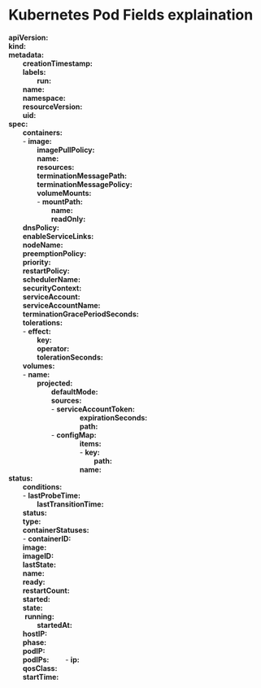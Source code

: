 # Kubernetes Pod Fields explaination  

**apiVersion:**  
**kind:**   
**metadata:**  
&emsp;&emsp;**creationTimestamp:**   
&emsp;&emsp;**labels:**  
&emsp;&emsp;&emsp;&emsp;**run:**   
&emsp;&emsp;**name:**   
&emsp;&emsp;**namespace:**   
&emsp;&emsp;**resourceVersion:**   
&emsp;&emsp;**uid:**   
**spec:**  
&emsp;&emsp;**containers:**  
&emsp;&emsp;- **image:**   
&emsp;&emsp;&emsp;&emsp;**imagePullPolicy:**   
&emsp;&emsp;&emsp;&emsp;**name:**   
&emsp;&emsp;&emsp;&emsp;**resources:**   
&emsp;&emsp;&emsp;&emsp;**terminationMessagePath:**   
&emsp;&emsp;&emsp;&emsp;**terminationMessagePolicy:**  
&emsp;&emsp;&emsp;&emsp;**volumeMounts:**  
&emsp;&emsp;&emsp;&emsp;- **mountPath:**   
&emsp;&emsp;&emsp;&emsp;&emsp;&emsp;**name:**   
&emsp;&emsp;&emsp;&emsp;&emsp;&emsp;**readOnly:**  
&emsp;&emsp;**dnsPolicy:**  
&emsp;&emsp;**enableServiceLinks:**  
&emsp;&emsp;**nodeName:**  
&emsp;&emsp;**preemptionPolicy:**  
&emsp;&emsp;**priority:**  
&emsp;&emsp;**restartPolicy:**  
&emsp;&emsp;**schedulerName:**  
&emsp;&emsp;**securityContext:**  
&emsp;&emsp;**serviceAccount:**  
&emsp;&emsp;**serviceAccountName:**  
&emsp;&emsp;**terminationGracePeriodSeconds:**  
&emsp;&emsp;**tolerations:**  
&emsp;&emsp;- **effect:**  
&emsp;&emsp;&emsp;&emsp;**key:**  
&emsp;&emsp;&emsp;&emsp;**operator:**  
&emsp;&emsp;&emsp;&emsp;**tolerationSeconds:**  
&emsp;&emsp;**volumes:**  
&emsp;&emsp;- **name:**  
&emsp;&emsp;&emsp;&emsp;**projected:**  
&emsp;&emsp;&emsp;&emsp;&emsp;&emsp;**defaultMode:**  
&emsp;&emsp;&emsp;&emsp;&emsp;&emsp;**sources:**  
&emsp;&emsp;&emsp;&emsp;&emsp;&emsp;- **serviceAccountToken:**  
&emsp;&emsp;&emsp;&emsp;&emsp;&emsp;&emsp;&emsp;&emsp;&emsp;**expirationSeconds:**  
&emsp;&emsp;&emsp;&emsp;&emsp;&emsp;&emsp;&emsp;&emsp;&emsp;**path:**  
&emsp;&emsp;&emsp;&emsp;&emsp;&emsp;- **configMap:**  
&emsp;&emsp;&emsp;&emsp;&emsp;&emsp;&emsp;&emsp;&emsp;&emsp;**items:**  
&emsp;&emsp;&emsp;&emsp;&emsp;&emsp;&emsp;&emsp;&emsp;&emsp;- **key:**  
&emsp;&emsp;&emsp;&emsp;&emsp;&emsp;&emsp;&emsp;&emsp;&emsp;&emsp;&emsp;**path:**  
&emsp;&emsp;&emsp;&emsp;&emsp;&emsp;&emsp;&emsp;&emsp;&emsp;**name:**  
**status:**  
&emsp;&emsp;**conditions:**  
&emsp;&emsp;- **lastProbeTime:**  
&emsp;&emsp;&emsp;&emsp;**lastTransitionTime:**  
&emsp;&emsp;**status:**  
&emsp;&emsp;**type:**  
&emsp;&emsp;**containerStatuses:**  
&emsp;&emsp;- **containerID:**  
&emsp;&emsp;**image:**  
&emsp;&emsp;**imageID:**  
&emsp;&emsp;**lastState:**  
&emsp;&emsp;**name:**  
&emsp;&emsp;**ready:**  
&emsp;&emsp;**restartCount:**  
&emsp;&emsp;**started:**  
&emsp;&emsp;**state:**  
&emsp;&emsp;  **running:**  
&emsp;&emsp;&emsp;&emsp;**startedAt:**  
&emsp;&emsp;**hostIP:**  
&emsp;&emsp;**phase:**  
&emsp;&emsp;**podIP:**  
&emsp;&emsp;**podIPs:**
&emsp;&emsp;- **ip:**  
&emsp;&emsp;**qosClass:**  
&emsp;&emsp;**startTime:**  
